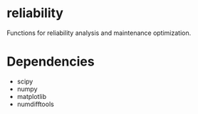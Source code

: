 # reliability
Functions for reliability analysis and maintenance optimization. 

# Dependencies
- scipy
- numpy
- matplotlib
- numdifftools
